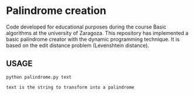 # Palindrome creation
Code developed for educational purposes during the course Basic algorithms at the university of Zaragoza. This repository has
implemented a basic palindrome creator with the dynamic programming technique. It is based on the edit distance problem (Levenshtein distance).

## USAGE

    python palindrome.py text
    
    text is the string to transform into a palindrome
    
